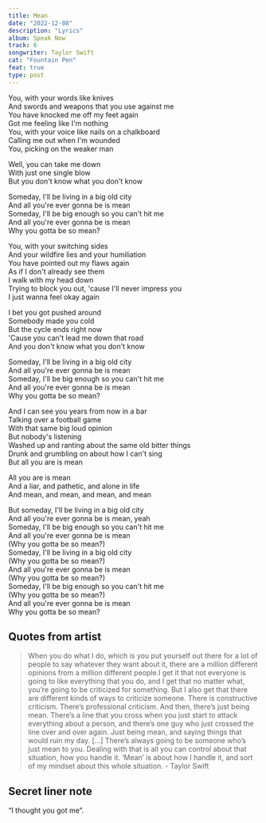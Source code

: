 ```yaml
---
title: Mean
date: "2022-12-08"
description: "Lyrics"
album: Speak Now
track: 6
songwriter: Taylor Swift
cat: "Fountain Pen"
feat: true
type: post
---
```


<p className="verse-one">
You, with your words like knives <br />
And swords and weapons that you use against me <br />
You have knocked me off my feet again <br />
Got me feeling like I'm nothing <br />
You, with your voice like nails on a chalkboard <br />
Calling me out when I'm wounded <br />
You, picking on the weaker man <br />
</p>
<p className="pre-chorus">
Well, you can take me down <br />
With just one single blow <br />
But you don't know what you don't know <br />
</p>
<p className="chorus">
Someday, I'll be living in a big old city <br />
And all you're ever gonna be is mean <br />
Someday, I'll be big enough so you can't hit me <br />
And all you're ever gonna be is mean <br />
Why you gotta be so mean? <br />
</p>
<p className="verse-two">
You, with your switching sides <br />
And your wildfire lies and your humiliation <br />
You have pointed out my flaws again <br />
As if I don't already see them <br />
I walk with my head down <br />
Trying to block you out, 'cause I'll never impress you <br />
I just wanna feel okay again <br />
</p>
<p className="pre-chorus">
I bet you got pushed around <br />
Somebody made you cold <br />
But the cycle ends right now <br />
'Cause you can't lead me down that road <br />
And you don't know what you don't know <br />
</p>
<p className="chorus">
Someday, I'll be living in a big old city <br />
And all you're ever gonna be is mean <br />
Someday, I'll be big enough so you can't hit me <br />
And all you're ever gonna be is mean <br />
Why you gotta be so mean? <br />
</p>
<p className="bridge">
And I can see you years from now in a bar <br />
Talking over a football game <br />
With that same big loud opinion <br />
But nobody's listening <br />
Washed up and ranting about the same old bitter things <br />
Drunk and grumbling on about how I can't sing <br />
But all you are is mean <br />
</p>
<p className="builtup">
All you are is mean <br />
And a liar, and pathetic, and alone in life <br />
And mean, and mean, and mean, and mean <br />
</p>
<p className="chorus">
But someday, I'll be living in a big old city <br />
And all you're ever gonna be is mean, yeah <br />
Someday, I'll be big enough so you can't hit me <br />
And all you're ever gonna be is mean <br />
(Why you gotta be so mean?) <br />
Someday, I'll be living in a big old city <br />
(Why you gotta be so mean?) <br />
And all you're ever gonna be is mean <br />
(Why you gotta be so mean?) <br />
Someday, I'll be big enough so you can't hit me <br />
(Why you gotta be so mean?) <br />
And all you're ever gonna be is mean <br />
Why you gotta be so mean? <br />
</p>

## Quotes from artist

<blockquote>
When you do what I do, which is you put yourself out there for a lot of people to say whatever they want about it, there are a million different opinions from a million different people.I get it that not everyone is going to like everything that you do, and I get that no matter what, you’re going to be criticized for something. But I also get that there are different kinds of ways to criticize someone. There is constructive criticism. There’s professional criticism. And then, there’s just being mean. There’s a line that you cross when you just start to attack everything about a person, and there’s one guy who just crossed the line over and over again. Just being mean, and saying things that would ruin my day. […] There’s always going to be someone who’s just mean to you. Dealing with that is all you can control about that situation, how you handle it. ‘Mean’ is about how I handle it, and sort of my mindset about this whole situation. - Taylor Swift
</blockquote>

## Secret liner note

“I thought you got me”.
